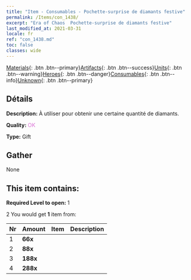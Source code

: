 ```yaml
---
title: "Item - Consumables - Pochette-surprise de diamants festive"
permalink: /Items/con_1438/
excerpt: "Era of Chaos  Pochette-surprise de diamants festive"
last_modified_at: 2021-03-31
locale: fr
ref: "con_1438.md"
toc: false
classes: wide
---
```

 [Materials](/fr/Items/){: .btn .btn--primary}[Artifacts](/fr/Items/Artifacts/){: .btn .btn--success}[Units](/fr/Items/Units/){: .btn .btn--warning}[Heroes](/fr/Items/Heroes/){: .btn .btn--danger}[Consumables](/fr/Items/Consumables/){: .btn .btn--info}[Unknown](/fr/Items/Unknown/){: .btn .btn--primary}

## Détails
 **Description:** À utiliser pour obtenir une certaine quantité de diamants.

 **Quality:** <span style="color: #DA70D6">OK</span>

 **Type:** Gift

## Gather

  None

## This item contains:

 **Required Level to open:** 1

 2 You would get **1** item  from:

  | Nr | Amount |     Item    | Description |
  |:---|:-------|:------------|:-----------:|
  | 1 |  **66x** | <i class="fas fa-gem"/> |  | 
  | 2 |  **88x** | <i class="fas fa-gem"/> |  | 
  | 3 |  **188x** | <i class="fas fa-gem"/> |  | 
  | 4 |  **288x** | <i class="fas fa-gem"/> |  | 
